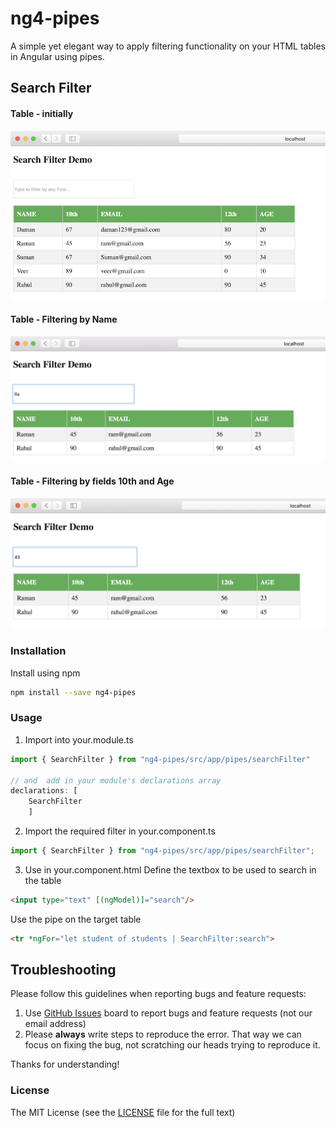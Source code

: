 # ng4-pipes

A simple yet elegant way to apply filtering functionality on your HTML tables in Angular using pipes.

## Search Filter

#### Table - initially
![table](https://github.com/soniabehal/ng4-pipes/blob/master/images/searchPipe1.PNG)

#### Table - Filtering by Name
![filteres by name](https://github.com/soniabehal/ng4-pipes/blob/master/images/searchPipe2.PNG)

#### Table - Filtering by fields 10th and Age
![filtered by age](https://github.com/soniabehal/ng4-pipes/blob/master/images/searchPipe3.PNG)

### Installation
Install using npm
```bash
npm install --save ng4-pipes
```

### Usage
1. Import into your.module.ts
```typescript
import { SearchFilter } from "ng4-pipes/src/app/pipes/searchFilter"

// and  add in your module's declarations array 
declarations: [ 
    SearchFilter 
    ]
```

2. Import the required filter in your.component.ts
```typescript
import { SearchFilter } from "ng4-pipes/src/app/pipes/searchFilter";
```

3. Use in your.component.html
Define the textbox to be used to search in the table
```html
<input type="text" [(ngModel)]="search"/>
```
Use the pipe on the target table
```html
<tr *ngFor="let student of students | SearchFilter:search">
```

## Troubleshooting

Please follow this guidelines when reporting bugs and feature requests:

1. Use [GitHub Issues](https://github.com/valor-software/ng2-charts/issues) board to report bugs and feature requests (not our email address)
2. Please **always** write steps to reproduce the error. That way we can focus on fixing the bug, not scratching our heads trying to reproduce it.

Thanks for understanding!

### License

The MIT License (see the [LICENSE](https://github.com/valor-software/ng2-charts/blob/master/LICENSE) file for the full text)
